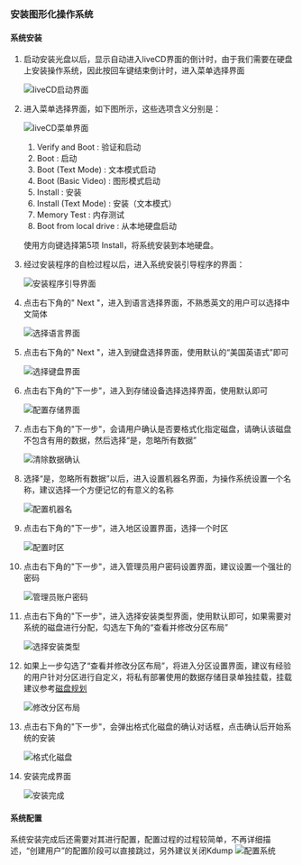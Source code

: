 ### 安装图形化操作系统

#### 系统安装

1. 启动安装光盘以后，显示自动进入liveCD界面的倒计时，由于我们需要在硬盘上安装操作系统，因此按回车键结束倒计时，进入菜单选择界面

    ![liveCD启动界面](img/livecd-boot.png)

1. 进入菜单选择界面，如下图所示，这些选项含义分别是：

    ![liveCD菜单界面](img/livecd-menu.png)

    1. Verify and Boot : 验证和启动
    1. Boot : 启动
    1. Boot (Text Mode) : 文本模式启动
    1. Boot (Basic Video) : 图形模式启动
    1. Install : 安装
    1. Install (Text Mode) : 安装（文本模式）
    1. Memory Test : 内存测试
    1. Boot from local drive : 从本地硬盘启动

    使用方向键选择第5项 Install，将系统安装到本地硬盘。

1. 经过安装程序的自检过程以后，进入系统安装引导程序的界面：

    ![安装程序引导界面](img/centos-installer.png)

1. 点击右下角的" Next "，进入到语言选择界面，不熟悉英文的用户可以选择中文简体

    ![选择语言界面](img/config-language.png)

1. 点击右下角的" Next "，进入到键盘选择界面，使用默认的“美国英语式”即可

    ![选择键盘界面](img/config-keyboard.png)

1. 点击右下角的"下一步"，进入到存储设备选择选择界面，使用默认即可

    ![配置存储界面](img/config-storage.png)

1. 点击右下角的"下一步"，会请用户确认是否要格式化指定磁盘，请确认该磁盘不包含有用的数据，然后选择“是，忽略所有数据”

    ![清除数据确认](img/format-warn.png)

1. 选择“是，忽略所有数据”以后，进入设置机器名界面，为操作系统设置一个名称，建议选择一个方便记忆的有意义的名称

    ![配置机器名](img/config-name.png)

1. 点击右下角的"下一步"，进入地区设置界面，选择一个时区

    ![配置时区](img/config-location.png)

1. 点击右下角的"下一步"，进入管理员用户密码设置界面，建议设置一个强壮的密码

    ![管理员账户密码](img/root-account.png)

1. 点击右下角的"下一步"，进入选择安装类型界面，使用默认即可，如果需要对系统的磁盘进行分配，勾选左下角的“查看并修改分区布局”

    ![选择安装类型](img/install-type.png)

1. 如果上一步勾选了“查看并修改分区布局”，将进入分区设置界面，建议有经验的用户针对分区进行自定义，将私有部署使用的数据存储目录单独挂载，挂载建议参考[磁盘规划](./partition.html)

    ![修改分区布局](img/config-partition.png)

1. 点击右下角的"下一步"，会弹出格式化磁盘的确认对话框，点击确认后开始系统的安装

    ![格式化磁盘](img/last-warn.png)

1. 安装完成界面

    ![安装完成](img/install-finish.png)

#### 系统配置

系统安装完成后还需要对其进行配置，配置过程的过程较简单，不再详细描述，“创建用户”的配置阶段可以直接跳过，另外建议关闭Kdump
    ![配置系统](img/centos-config.png)

